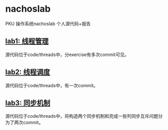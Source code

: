 # nachoslab
PKU 操作系统nachoslab 个人源代码+报告
## [lab1: 线程管理](https://github.com/tyfeld/nachoslab/blob/master/%E7%BA%BF%E7%A8%8B%E6%9C%BA%E5%88%B6%E5%AE%9E%E4%B9%A0%E6%8A%A5%E5%91%8A.md)
源代码位于code/threads中，分exercise有多次commit可见。  

## [lab2: 线程调度](https://github.com/tyfeld/nachoslab/blob/master/%E7%BA%BF%E7%A8%8B%E8%B0%83%E5%BA%A6%E5%AE%9E%E4%B9%A0%E6%8A%A5%E5%91%8A.md)
源代码位于code/threads中，有一次commit。  

## [lab3: 同步机制](https://github.com/tyfeld/nachoslab/blob/master/%E5%90%8C%E6%AD%A5%E6%9C%BA%E5%88%B6%E5%AE%9E%E4%B9%A0%E6%8A%A5%E5%91%8A.md)
源代码位于code/threads中，将构造两个同步机制和完成一些列同步互斥问题分为了两次commit。

